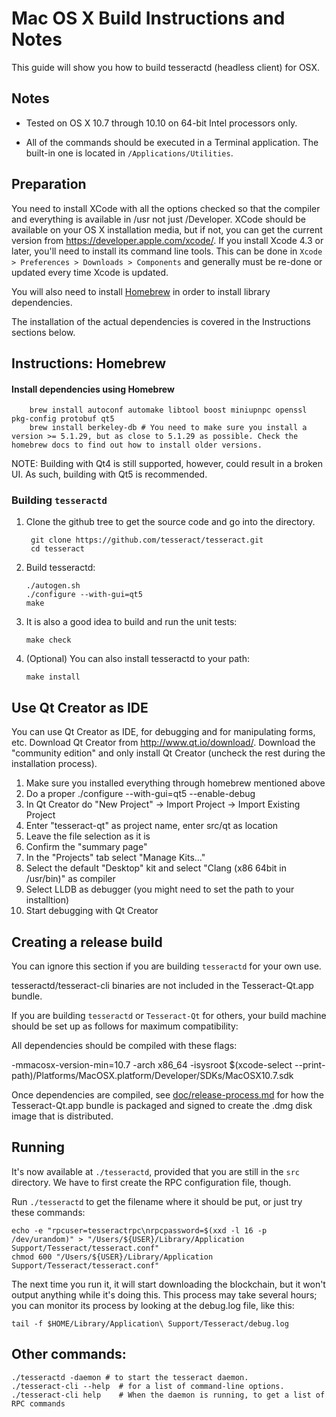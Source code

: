 Mac OS X Build Instructions and Notes
====================================
This guide will show you how to build tesseractd (headless client) for OSX.

Notes
-----

* Tested on OS X 10.7 through 10.10 on 64-bit Intel processors only.

* All of the commands should be executed in a Terminal application. The
built-in one is located in `/Applications/Utilities`.

Preparation
-----------

You need to install XCode with all the options checked so that the compiler
and everything is available in /usr not just /Developer. XCode should be
available on your OS X installation media, but if not, you can get the
current version from https://developer.apple.com/xcode/. If you install
Xcode 4.3 or later, you'll need to install its command line tools. This can
be done in `Xcode > Preferences > Downloads > Components` and generally must
be re-done or updated every time Xcode is updated.

You will also need to install [Homebrew](http://brew.sh) in order to install library
dependencies.

The installation of the actual dependencies is covered in the Instructions
sections below.

Instructions: Homebrew
----------------------

#### Install dependencies using Homebrew

        brew install autoconf automake libtool boost miniupnpc openssl pkg-config protobuf qt5
        brew install berkeley-db # You need to make sure you install a version >= 5.1.29, but as close to 5.1.29 as possible. Check the homebrew docs to find out how to install older versions.

NOTE: Building with Qt4 is still supported, however, could result in a broken UI. As such, building with Qt5 is recommended.

### Building `tesseractd`

1. Clone the github tree to get the source code and go into the directory.

        git clone https://github.com/tesseract/tesseract.git
        cd tesseract

2.  Build tesseractd:

        ./autogen.sh
        ./configure --with-gui=qt5
        make

3.  It is also a good idea to build and run the unit tests:

        make check

4.  (Optional) You can also install tesseractd to your path:

        make install

Use Qt Creator as IDE
------------------------
You can use Qt Creator as IDE, for debugging and for manipulating forms, etc.
Download Qt Creator from http://www.qt.io/download/. Download the "community edition" and only install Qt Creator (uncheck the rest during the installation process).

1. Make sure you installed everything through homebrew mentioned above 
2. Do a proper ./configure --with-gui=qt5 --enable-debug
3. In Qt Creator do "New Project" -> Import Project -> Import Existing Project
4. Enter "tesseract-qt" as project name, enter src/qt as location
5. Leave the file selection as it is
6. Confirm the "summary page"
7. In the "Projects" tab select "Manage Kits..."
8. Select the default "Desktop" kit and select "Clang (x86 64bit in /usr/bin)" as compiler
9. Select LLDB as debugger (you might need to set the path to your installtion)
10. Start debugging with Qt Creator

Creating a release build
------------------------
You can ignore this section if you are building `tesseractd` for your own use.

tesseractd/tesseract-cli binaries are not included in the Tesseract-Qt.app bundle.

If you are building `tesseractd` or `Tesseract-Qt` for others, your build machine should be set up
as follows for maximum compatibility:

All dependencies should be compiled with these flags:

 -mmacosx-version-min=10.7
 -arch x86_64
 -isysroot $(xcode-select --print-path)/Platforms/MacOSX.platform/Developer/SDKs/MacOSX10.7.sdk

Once dependencies are compiled, see [doc/release-process.md](release-process.md) for how the Tesseract-Qt.app
bundle is packaged and signed to create the .dmg disk image that is distributed.

Running
-------

It's now available at `./tesseractd`, provided that you are still in the `src`
directory. We have to first create the RPC configuration file, though.

Run `./tesseractd` to get the filename where it should be put, or just try these
commands:

    echo -e "rpcuser=tesseractrpc\nrpcpassword=$(xxd -l 16 -p /dev/urandom)" > "/Users/${USER}/Library/Application Support/Tesseract/tesseract.conf"
    chmod 600 "/Users/${USER}/Library/Application Support/Tesseract/tesseract.conf"

The next time you run it, it will start downloading the blockchain, but it won't
output anything while it's doing this. This process may take several hours;
you can monitor its process by looking at the debug.log file, like this:

    tail -f $HOME/Library/Application\ Support/Tesseract/debug.log

Other commands:
-------

    ./tesseractd -daemon # to start the tesseract daemon.
    ./tesseract-cli --help  # for a list of command-line options.
    ./tesseract-cli help    # When the daemon is running, to get a list of RPC commands
